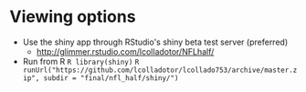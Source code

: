 # Viewing options

* Use the shiny app through RStudio's shiny beta test server (preferred)
	* http://glimmer.rstudio.com/lcolladotor/NFLhalf/
* Run from R
`R library(shiny)`
`R runUrl("https://github.com/lcolladotor/lcollado753/archive/master.zip",
subdir = "final/nfl_half/shiny/")`
